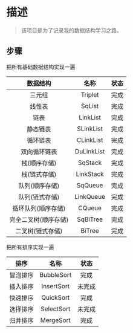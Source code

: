 # 描述

> 该项目是为了记录我的数据结构学习之路。

## 步骤

把所有基础数据结构实现一遍

|       数据结构       |    名称    | 状态 |
| :------------------: | :--------: | :--: |
|        三元组        |  Triplet   | 完成 |
|        线性表        |   SqList   | 完成 |
|         链表         |  LinkList  | 完成 |
|       静态链表       | SLinkList  | 完成 |
|       循环链表       | CLinkList  | 完成 |
|     双向循环链表     | DuLinkList | 完成 |
|     栈(顺序存储)     |  SqStack   | 完成 |
|     栈(链式存储)     | LinkStack  | 完成 |
|    队列(顺序存储)    |  SqQueue   | 完成 |
|    队列(链式存储)    | LinkQueue  | 完成 |
|  循环队列(顺序存储)  |   CQueue   | 完成 |
| 完全二叉树(顺序存储) |  SqBiTree  | 完成 |
|   二叉树(链式存储)   |   BiTree   | 完成 |

把所有排序实现一遍

|   排序   |    名称    |  状态  |
| :------: | :--------: | :----: |
| 冒泡排序 | BubbleSort |  完成  |
| 插入排序 | InsertSort | 未完成 |
| 快速排序 | QuickSort  |  完成  |
| 选择排序 | SelectSort | 未完成 |
| 归并排序 | MergeSort  |  完成  |





